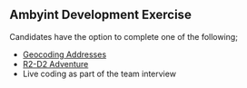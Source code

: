 ## Ambyint Development Exercise

Candidates have the option to complete one of the following;

- [Geocoding Addresses](./address-geocoding)
- [R2-D2 Adventure](./r2-d2-adventure)
- Live coding as part of the team interview

